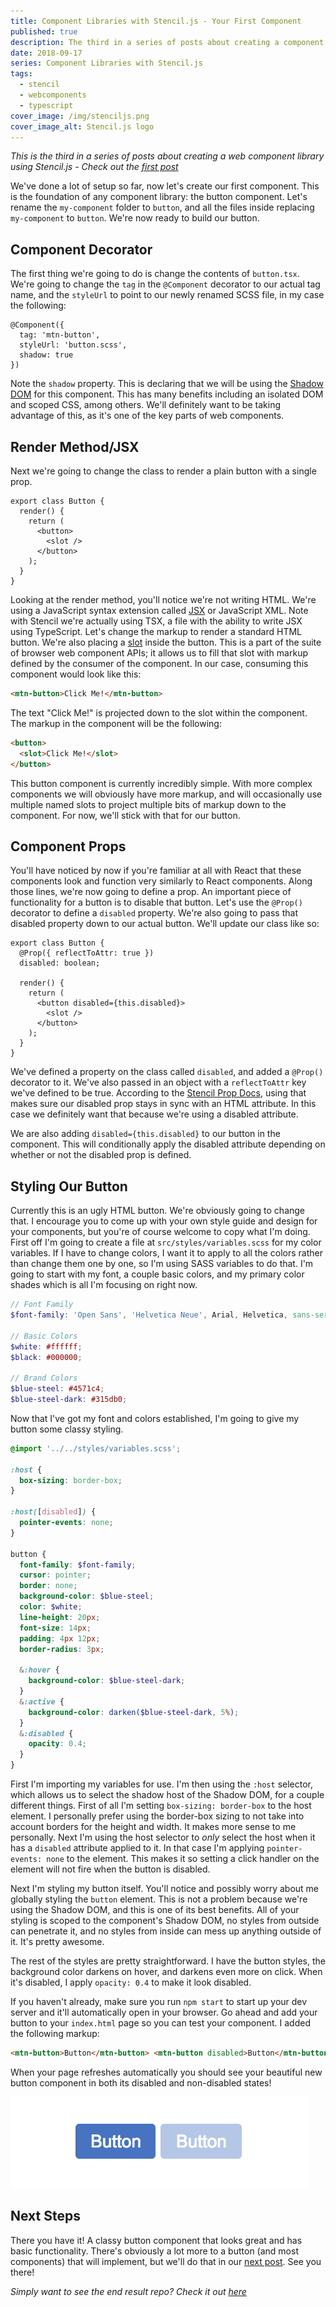 ```yaml
---
title: Component Libraries with Stencil.js - Your First Component
published: true
description: The third in a series of posts about creating a component library using Stencil.js
date: 2018-09-17
series: Component Libraries with Stencil.js
tags:
  - stencil
  - webcomponents
  - typescript
cover_image: /img/stenciljs.png
cover_image_alt: Stencil.js logo
---
```


_This is the third in a series of posts about creating a web component library using Stencil.js - Check out the [first post](/posts/about-stencil)_

We've done a lot of setup so far, now let's create our first component. This is the foundation of any component library: the button component. Let's rename the `my-component` folder to `button`, and all the files inside replacing `my-component` to `button`. We're now ready to build our button.

## Component Decorator

The first thing we're going to do is change the contents of `button.tsx`. We're going to change the `tag` in the `@Component` decorator to our actual tag name, and the `styleUrl` to point to our newly renamed SCSS file, in my case the following:

```tsx
@Component({
  tag: 'mtn-button',
  styleUrl: 'button.scss',
  shadow: true
})
```

Note the `shadow` property. This is declaring that we will be using the [Shadow DOM](https://developers.google.com/web/fundamentals/web-components/shadowdom) for this component. This has many benefits including an isolated DOM and scoped CSS, among others. We'll definitely want to be taking advantage of this, as it's one of the key parts of web components.

## Render Method/JSX

Next we're going to change the class to render a plain button with a single prop.

```tsx
export class Button {
  render() {
    return (
      <button>
        <slot />
      </button>
    );
  }
}
```

Looking at the render method, you'll notice we're not writing HTML. We're using a JavaScript syntax extension called [JSX](https://reactjs.org/docs/introducing-jsx.html) or JavaScript XML. Note with Stencil we're actually using TSX, a file with the ability to write JSX using TypeScript. Let's change the markup to render a standard HTML button. We're also placing a [slot](https://developer.mozilla.org/en-US/docs/Web/HTML/Element/slot) inside the button. This is a part of the suite of browser web component APIs; it allows us to fill that slot with markup defined by the consumer of the component. In our case, consuming this component would look like this:

```html
<mtn-button>Click Me!</mtn-button>
```

The text "Click Me!" is projected down to the slot within the component. The markup in the component will be the following:

```html
<button>
  <slot>Click Me!</slot>
</button>
```

This button component is currently incredibly simple. With more complex components we will obviously have more markup, and will occasionally use multiple named slots to project multiple bits of markup down to the component. For now, we'll stick with that for our button.

## Component Props

You'll have noticed by now if you're familiar at all with React that these components look and function very similarly to React components. Along those lines, we're now going to define a prop. An important piece of functionality for a button is to disable that button. Let's use the `@Prop()` decorator to define a `disabled` property. We're also going to pass that disabled property down to our actual button. We'll update our class like so:

```tsx
export class Button {
  @Prop({ reflectToAttr: true })
  disabled: boolean;

  render() {
    return (
      <button disabled={this.disabled}>
        <slot />
      </button>
    );
  }
}
```

We've defined a property on the class called `disabled`, and added a `@Prop()` decorator to it. We've also passed in an object with a `reflectToAttr` key we've defined to be true. According to the [Stencil Prop Docs](https://stenciljs.com/docs/properties#reflect-properties-values-to-attributes), using that makes sure our disabled prop stays in sync with an HTML attribute. In this case we definitely want that because we're using a disabled attribute.

We are also adding `disabled={this.disabled}` to our button in the component. This will conditionally apply the disabled attribute depending on whether or not the disabled prop is defined.

## Styling Our Button

Currently this is an ugly HTML button. We're obviously going to change that. I encourage you to come up with your own style guide and design for your components, but you're of course welcome to copy what I'm doing. First off I'm going to create a file at `src/styles/variables.scss` for my color variables. If I have to change colors, I want it to apply to all the colors rather than change them one by one, so I'm using SASS variables to do that. I'm going to start with my font, a couple basic colors, and my primary color shades which is all I'm focusing on right now.

```scss
// Font Family
$font-family: 'Open Sans', 'Helvetica Neue', Arial, Helvetica, sans-serif;

// Basic Colors
$white: #ffffff;
$black: #000000;

// Brand Colors
$blue-steel: #4571c4;
$blue-steel-dark: #315db0;
```

Now that I've got my font and colors established, I'm going to give my button some classy styling.

```scss
@import '../../styles/variables.scss';

:host {
  box-sizing: border-box;
}

:host([disabled]) {
  pointer-events: none;
}

button {
  font-family: $font-family;
  cursor: pointer;
  border: none;
  background-color: $blue-steel;
  color: $white;
  line-height: 20px;
  font-size: 14px;
  padding: 4px 12px;
  border-radius: 3px;

  &:hover {
    background-color: $blue-steel-dark;
  }
  &:active {
    background-color: darken($blue-steel-dark, 5%);
  }
  &:disabled {
    opacity: 0.4;
  }
}
```

First I'm importing my variables for use. I'm then using the `:host` selector, which allows us to select the shadow host of the Shadow DOM, for a couple different things. First of all I'm setting `box-sizing: border-box` to the host element. I personally prefer using the border-box sizing to not take into account borders for the height and width. It makes more sense to me personally. Next I'm using the host selector to _only_ select the host when it has a `disabled` attribute applied to it. In that case I'm applying `pointer-events: none` to the element. This makes it so setting a click handler on the element will not fire when the button is disabled.

Next I'm styling my button itself. You'll notice and possibly worry about me globally styling the `button` element. This is not a problem because we're using the Shadow DOM, and this is one of its best benefits. All of your styling is scoped to the component's Shadow DOM, no styles from outside can penetrate it, and no styles from inside can mess up anything outside of it. It's pretty awesome.

The rest of the styles are pretty straightforward. I have the button styles, the background color darkens on hover, and darkens even more on click. When it's disabled, I apply `opacity: 0.4` to make it look disabled.

If you haven't already, make sure you run `npm start` to start up your dev server and it'll automatically open in your browser. Go ahead and add your button to your `index.html` page so you can test your component. I added the following markup:

```html
<mtn-button>Button</mtn-button> <mtn-button disabled>Button</mtn-button>
```

When your page refreshes automatically you should see your beautiful new button component in both its disabled and non-disabled states!

![new buttons](/img/posts/first-stencil-component/buttons.png)

## Next Steps

There you have it! A classy button component that looks great and has basic functionality. There's obviously a lot more to a button (and most components) that will implement, but we'll do that in our [next post](/posts/stencil-going-deeper). See you there!

_Simply want to see the end result repo? Check it out [here](https://github.com/johnbwoodruff/mountain-ui)_
